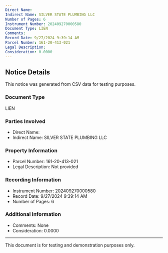 ```yaml
---
Direct Name: 
Indirect Name: SILVER STATE PLUMBING LLC
Number of Pages: 6
Instrument Number: 202409270000580
Document Type: LIEN
Comments: 
Record Date: 9/27/2024 9:39:14 AM
Parcel Number: 161-20-413-021
Legal Description: 
Consideration: 0.0000
---
```


## Notice Details

This notice was generated from CSV data for testing purposes.

### Document Type
LIEN

### Parties Involved
- Direct Name: 
- Indirect Name: SILVER STATE PLUMBING LLC

### Property Information
- Parcel Number: 161-20-413-021
- Legal Description: Not provided

### Recording Information
- Instrument Number: 202409270000580
- Record Date: 9/27/2024 9:39:14 AM
- Number of Pages: 6

### Additional Information
- Comments: None
- Consideration: 0.0000

---

This document is for testing and demonstration purposes only.
